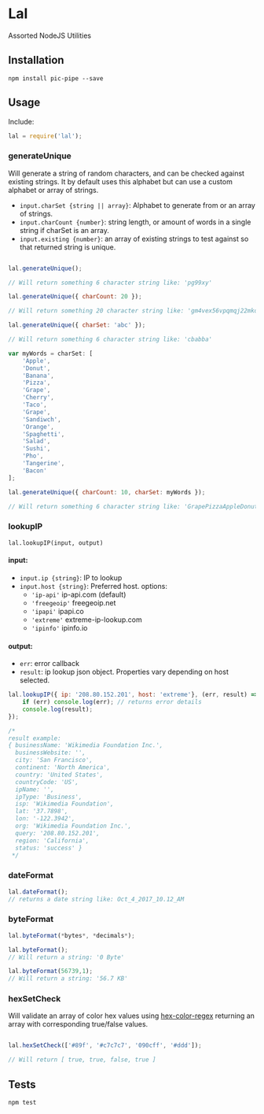 # Lal
Assorted NodeJS Utilities

## Installation

`npm install pic-pipe --save`

## Usage

Include:

```Javascript
lal = require('lal');
```

### generateUnique

Will generate a string of random characters, and can be checked against existing strings. It by default uses this alphabet but can use a custom alphabet or array of strings.

- `input.charSet {string || array}`: Alphabet to generate from or an array of strings.
- `input.charCount {number}`: string length, or amount of words in a single string if charSet is an array.
- `input.existing {number}`: an array of existing strings to test against so that returned string is unique.

```Javascript

lal.generateUnique();

// Will return something 6 character string like: 'pg99xy'

lal.generateUnique({ charCount: 20 });

// Will return something 20 character string like: 'gm4vex56vpqmqj22mkdq'

lal.generateUnique({ charSet: 'abc' });

// Will return something 6 character string like: 'cbabba'

var myWords = charSet: [
	'Apple',
	'Donut',
	'Banana',
	'Pizza',
	'Grape',
	'Cherry',
	'Taco',
	'Grape',
	'Sandiwch',
	'Orange',
	'Spaghetti',
	'Salad',
	'Sushi',
	'Pho',
	'Tangerine',
	'Bacon'
];

lal.generateUnique({ charCount: 10, charSet: myWords });

// Will return something 6 character string like: 'GrapePizzaAppleDonutSpaghettiBananaPizzaCherryGrapeDonut'

```

### lookupIP
`lal.lookupIP(input, output)`

#### input:
- `input.ip {string}`: IP to lookup
- `input.host {string}`: Preferred host. options:
   - `'ip-api'` ip-api.com (default)
   - `'freegeoip'` freegeoip.net
   - `'ipapi'` ipapi.co
   - `'extreme'` extreme-ip-lookup.com
   - `'ipinfo'` ipinfo.io

#### output:
- `err`: error callback
- `result`: ip lookup json object. Properties vary depending on host selected.

```Javascript
lal.lookupIP({ ip: '208.80.152.201', host: 'extreme'}, (err, result) => {
	if (err) console.log(err); // returns error details
	console.log(result);
});

/* 
result example:
{ businessName: 'Wikimedia Foundation Inc.',
  businessWebsite: '',
  city: 'San Francisco',
  continent: 'North America',
  country: 'United States',
  countryCode: 'US',
  ipName: '',
  ipType: 'Business',
  isp: 'Wikimedia Foundation',
  lat: '37.7898',
  lon: '-122.3942',
  org: 'Wikimedia Foundation Inc.',
  query: '208.80.152.201',
  region: 'California',
  status: 'success' }
 */

```

### dateFormat
```Javascript
lal.dateFormat();
// returns a date string like: Oct_4_2017_10.12_AM
```

### byteFormat
```Javascript
lal.byteFormat(*bytes*, *decimals*);

lal.byteFormat();
// Will return a string: '0 Byte'

lal.byteFormat(56739,1);
// Will return a string: '56.7 KB'
```

### hexSetCheck

Will validate an array of color hex values using [hex-color-regex](https://github.com/regexhq/hex-color-regex) returning an array with corresponding true/false values.

```Javascript

lal.hexSetCheck(['#89f', '#c7c7c7', '090cff', '#ddd']);

// Will return [ true, true, false, true ]

```

## Tests

`npm test`

